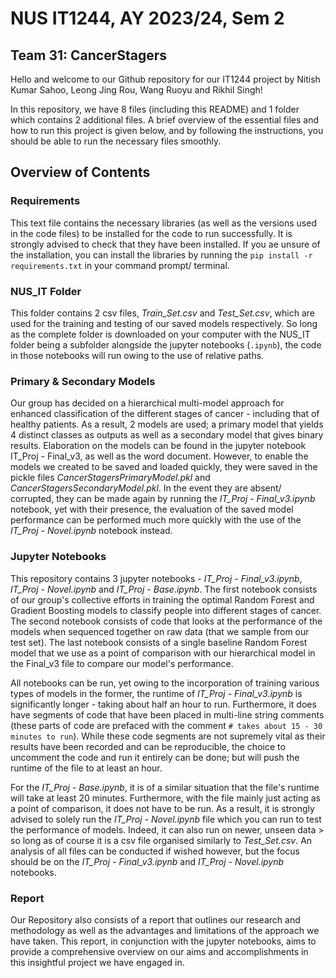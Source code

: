 # NUS IT1244, AY 2023/24, Sem 2  
## Team 31: CancerStagers

Hello and welcome to our Github repository for our IT1244 project by Nitish Kumar Sahoo, Leong Jing Rou, Wang Ruoyu and Rikhil Singh!

In this repository, we have 8 files (including this README) and 1 folder which contains 2 additional files. A brief overview of the essential files and how to run this project is given below, and by following the instructions, you should be able to run the necessary files smoothly.

## Overview of Contents

### **Requirements**

This text file contains the necessary libraries (as well as the versions used in the code files) to be installed for the code to run successfully. It is strongly advised to check that they have been installed. If you ae unsure of the installation, you can install the libraries by running the `pip install -r requirements.txt` in your command prompt/ terminal. 

### **NUS_IT Folder** 

This folder contains 2 csv files, *Train_Set.csv* and *Test_Set.csv*, which are used for the training and testing of our saved models respectively. So long as the complete folder is downloaded on your computer with the NUS_IT folder being a subfolder alongside the jupyter notebooks (`.ipynb`), the code in those notebooks will run owing to the use of relative paths. 

### **Primary & Secondary Models**

Our group has decided on a hierarchical multi-model approach for enhanced classification of the different stages of cancer - including that of healthy patients. As a result, 2 models are used; a primary model that yields 4 distinct classes as outputs as well as a secondary model that gives binary results. Elaboration on the models can be found in the jupyter notebook IT_Proj - Final_v3, as well as the word document. However, to enable the models we created to be saved and loaded quickly, they were saved in the pickle files *CancerStagersPrimaryModel.pkl* and *CancerStagersSecondaryModel.pkl*. In the event they are absent/ corrupted, they can be made again by running the *IT_Proj - Final_v3.ipynb* notebook, yet with their presence, the evaluation of the saved model performance can be performed much more quickly with the use of the *IT_Proj - Novel.ipynb* notebook instead.

### **Jupyter Notebooks**

This repository contains 3 jupyter notebooks - *IT_Proj - Final_v3.ipynb*, *IT_Proj - Novel.ipynb* and *IT_Proj - Base.ipynb*. The first notebook consists of our group's collective efforts in training the optimal Random Forest and Gradient Boosting models to classify people into different stages of cancer. The second notebook consists of code that looks at the performance of the models when sequenced together on raw data (that we sample from our test set). The last notebook consists of a single baseline Random Forest model that we use as a point of comparison with our hierarchical model in the Final_v3 file to compare our model's performance.

All notebooks can be run, yet owing to the incorporation of training various types of models in the former, the runtime of *IT_Proj - Final_v3.ipynb* is significantly longer - taking about half an hour to run. Furthermore, it does have segments of code that have been placed in multi-line string comments (these parts of code are prefaced with the comment `# takes about 15 - 30 minutes to run`). While these code segments are not supremely vital as their results have been recorded and can be reproducible, the choice to uncomment the code and run it entirely can be done; but will push the runtime of the file to at least an hour. 

For the *IT_Proj - Base.ipynb*, it is of a similar situation that the file's runtime will take at least 20 minutes. Furthermore, with the file mainly just acting as a point of comparison, it does not have to be run. As a result, it is strongly advised to solely run the *IT_Proj - Novel.ipynb* file which you can run to test the performance of models. Indeed, it can also run on newer, unseen data > so long as of course it is a csv file organised similarly to *Test_Set.csv*. An analysis of all files can be conducted if wished however, but the focus should be on the *IT_Proj - Final_v3.ipynb* and *IT_Proj - Novel.ipynb* notebooks.

### **Report**

Our Repository also consists of a report that outlines our research and methodology as well as the advantages and limitations of the approach we have taken. This report, in conjunction with the jupyter notebooks, aims to provide a comprehensive overview on our aims and accomplishments in this insightful project we have engaged in.
